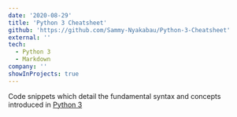```yaml
---
date: '2020-08-29'
title: 'Python 3 Cheatsheet'
github: 'https://github.com/Sammy-Nyakabau/Python-3-Cheatsheet'
external: ''
tech:
  - Python 3
  - Markdown
company: ''
showInProjects: true
---
```


Code snippets which detail the fundamental syntax and concepts introduced in [Python 3](https://docs.python.org/3/contents.html)
